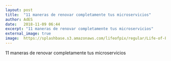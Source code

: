 ```yaml
---
layout: post
title:  "11 maneras de renovar completamente tus microservicios"
author: AdES
date:   2018-11-09 06:44
excerpt: "11 maneras de renovar completamente tus microservicios"
external_image: true
image:  https://splashbase.s3.amazonaws.com/lifeofpix/regular/Life-of-Pix-free-stock-photos-port-seagull-barcelona-Jaime-Flores-1440x960.jpg
---
```

11 maneras de renovar completamente tus microservicios
